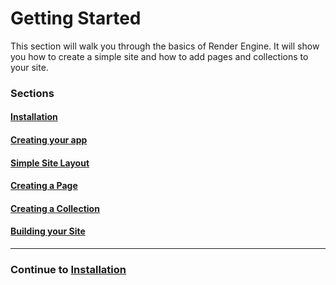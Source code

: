 # Getting Started

This section will walk you through the basics of Render Engine. It will show you how to create a simple site and how to add pages and collections to your site.

### Sections

#### [Installation](./installation.md)

#### [Creating your app](./creating-your-app.md)

#### [Simple Site Layout](./layout.md)

#### [Creating a Page](./creating-a-page.md)

#### [Creating a Collection](./creating-a-collection.md)

#### [Building your Site](./building-your-site.md)

---

### Continue to [Installation](./installation.md)
